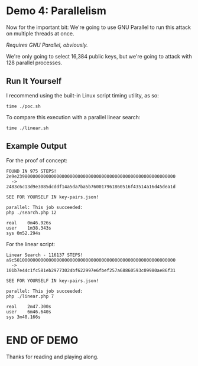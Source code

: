 # Demo 4: Parallelism

Now for the important bit: We're going to use GNU Parallel to run this attack on multiple threads at once.

*Requires GNU Parallel, obviously.*

We're only going to select 16,384 public keys, but we're going to attack with 128 parallel processes.

## Run It Yourself

I recommend using the built-in Linux script timing utility, as so:

```terminal
time ./poc.sh
```

To compare this execution with a parallel linear search:

```terminal
time ./linear.sh
```

## Example Output

For the proof of concept:

```
FOUND IN 975 STEPS!
2e9e239800000000000000000000000000000000000000000000000000000000
  ->  
2483c6c13d9e3085dcddf14a5da7ba5b760017961860516f43514a16d45dea1d

SEE FOR YOURSELF IN key-pairs.json!

parallel: This job succeeded:
php ./search.php 12

real	0m46.926s
user	1m38.343s
sys	0m52.294s
```

For the linear script:

```
Linear Search - 116137 STEPS!
a9c5010000000000000000000000000000000000000000000000000000000000
  ->  
101b7e44c1fc581eb29773024bf622997e6fbef257a68860593c09980ae86f31

SEE FOR YOURSELF IN key-pairs.json!

parallel: This job succeeded:
php ./linear.php 7

real	2m47.300s
user	6m46.640s
sys	3m40.166s
```

# END OF DEMO

Thanks for reading and playing along.
